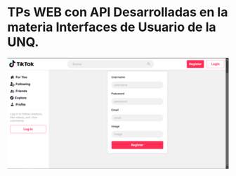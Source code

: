 # TPs WEB con API Desarrolladas en la materia Interfaces de Usuario de la UNQ.

![Logo](Web/public/image.png)
